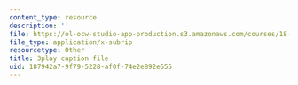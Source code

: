 ```yaml
---
content_type: resource
description: ''
file: https://ol-ocw-studio-app-production.s3.amazonaws.com/courses/18-01sc-single-variable-calculus-fall-2010/187942a79f795228af0f74e2e892e655_PNTnmH6jsRI.vtt
file_type: application/x-subrip
resourcetype: Other
title: 3play caption file
uid: 187942a7-9f79-5228-af0f-74e2e892e655
---
```

